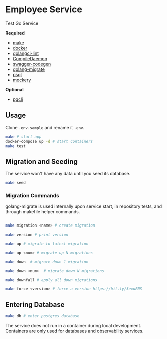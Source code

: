 # Employee Service

Test Go Service

__Required__
- [make](https://formulae.brew.sh/formula/make)
- [docker](https://docs.docker.com/desktop/)
- [golangci-lint](https://formulae.brew.sh/formula/golangci-lint)
- [CompileDaemon](https://github.com/githubnemo/CompileDaemon)
- [swagger-codegen](https://formulae.brew.sh/formula/swagger-codegen)
- [golang-migrate](https://formulae.brew.sh/formula/golang-migrate)
- [psql](https://formulae.brew.sh/formula/postgresql)
- [mockery](https://github.com/vektra/mockery)

__Optional__
- [pgcli](https://formulae.brew.sh/formula/pgcli)


## Usage


Clone `.env.sample` and rename it `.env`.

```bash
make # start app
docker-compose up -d # start containers
make test
```

## Migration and Seeding

The service won't have any data until you seed its database.

```bash
make seed
```

### Migration Commands

golang-migrate is used internally upon service start, in repository tests, and through makefile helper commands. 
```bash

make migration <name> # create migration

make version # print version

make up # migrate to latest migration

make up <num> # migrate up N migrations

make down  # migrate down 1 migration

make down <num>  # migrate down N migrations

make downfall # apply all down migrations

make force <version> # force a version https://bit.ly/3exuENS

```

## Entering Database

```bash
make db # enter postgres database 
```

The service does not run in a container during local development.
Containers are only used for databases and observability services.

